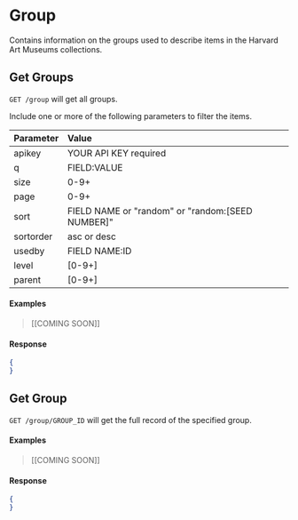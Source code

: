 # Group

Contains information on the groups used to describe items in the Harvard Art Museums collections. 

## Get Groups

`GET /group` will get all groups.

Include one or more of the following parameters to filter the items.

| Parameter | Value |
| :--------- | :----- |
| apikey | YOUR API KEY required |
| q | FIELD:VALUE |
| size | 0-9+ |
| page | 0-9+ |
| sort | FIELD NAME or "random" or "random:[SEED NUMBER]" |
| sortorder | asc or desc |
| usedby | FIELD NAME:ID |
| level | [0-9+] |
| parent | [0-9+] |

#### Examples

> [[COMING SOON]]  
>  

#### Response

```json
{
}
```

## Get Group

`GET /group/GROUP_ID` will get the full record of the specified group.

#### Examples

> [[COMING SOON]]   
> 

#### Response

```json
{
}
```